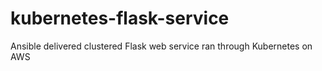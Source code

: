 # kubernetes-flask-service
Ansible delivered clustered Flask web service ran through Kubernetes on AWS
